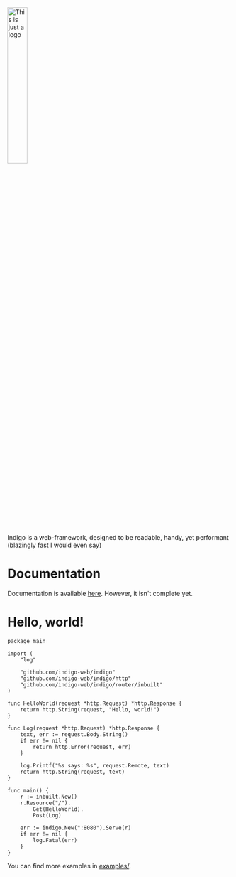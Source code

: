 <img src="https://gist.githubusercontent.com/flrdv/08395567a602992be0c72f445589cb90/raw/248c01ff18936b36629e520b2164ef6d78f0f57f/indigo-logo.svg" alt="This is just a logo" title="What are you looking for?" width="30%" height="30%"/>

Indigo is a web-framework, designed to be readable, handy, yet performant (blazingly fast I would even say)

# Documentation

Documentation is available [here](https://floordiv.gitbook.io/indigo/). However, it isn't complete yet.

# Hello, world!

```golang
package main

import (
	"log"

	"github.com/indigo-web/indigo"
	"github.com/indigo-web/indigo/http"
	"github.com/indigo-web/indigo/router/inbuilt"
)

func HelloWorld(request *http.Request) *http.Response {
	return http.String(request, "Hello, world!")
}

func Log(request *http.Request) *http.Response {
	text, err := request.Body.String()
	if err != nil {
		return http.Error(request, err)
	}

	log.Printf("%s says: %s", request.Remote, text)
	return http.String(request, text)
}

func main() {
	r := inbuilt.New()
	r.Resource("/").
		Get(HelloWorld).
		Post(Log)

	err := indigo.New(":8080").Serve(r)
	if err != nil {
		log.Fatal(err)
	}
}

```

You can find more examples in [examples/](https://github.com/indigo-web/indigo/tree/master/examples).
